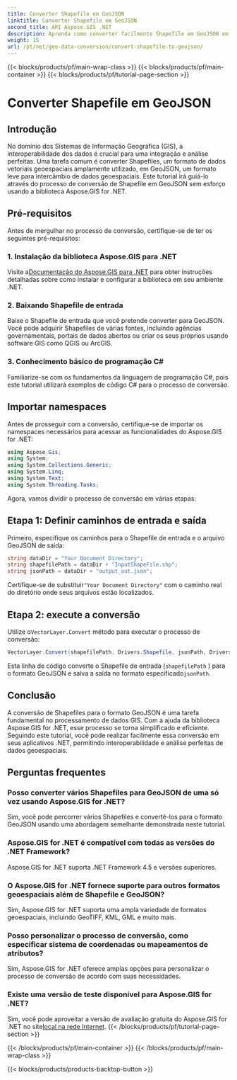 ```yaml
---
title: Converter Shapefile em GeoJSON
linktitle: Converter Shapefile em GeoJSON
second_title: API Aspose.GIS .NET
description: Aprenda como converter facilmente Shapefile em GeoJSON em .NET usando Aspose.GIS. Siga nosso guia passo a passo para obter interoperabilidade de dados perfeita.
weight: 15
url: /pt/net/geo-data-conversion/convert-shapefile-to-geojson/
---
```


{{< blocks/products/pf/main-wrap-class >}}
{{< blocks/products/pf/main-container >}}
{{< blocks/products/pf/tutorial-page-section >}}

# Converter Shapefile em GeoJSON

## Introdução
No domínio dos Sistemas de Informação Geográfica (GIS), a interoperabilidade dos dados é crucial para uma integração e análise perfeitas. Uma tarefa comum é converter Shapefiles, um formato de dados vetoriais geoespaciais amplamente utilizado, em GeoJSON, um formato leve para intercâmbio de dados geoespaciais. Este tutorial irá guiá-lo através do processo de conversão de Shapefile em GeoJSON sem esforço usando a biblioteca Aspose.GIS for .NET.
## Pré-requisitos
Antes de mergulhar no processo de conversão, certifique-se de ter os seguintes pré-requisitos:
### 1. Instalação da biblioteca Aspose.GIS para .NET
 Visite a[Documentação do Aspose.GIS para .NET](https://reference.aspose.com/gis/net/) para obter instruções detalhadas sobre como instalar e configurar a biblioteca em seu ambiente .NET.
### 2. Baixando Shapefile de entrada
Baixe o Shapefile de entrada que você pretende converter para GeoJSON. Você pode adquirir Shapefiles de várias fontes, incluindo agências governamentais, portais de dados abertos ou criar os seus próprios usando software GIS como QGIS ou ArcGIS.
### 3. Conhecimento básico de programação C#
Familiarize-se com os fundamentos da linguagem de programação C#, pois este tutorial utilizará exemplos de código C# para o processo de conversão.

## Importar namespaces
Antes de prosseguir com a conversão, certifique-se de importar os namespaces necessários para acessar as funcionalidades do Aspose.GIS for .NET:
```csharp
using Aspose.Gis;
using System;
using System.Collections.Generic;
using System.Linq;
using System.Text;
using System.Threading.Tasks;
```

Agora, vamos dividir o processo de conversão em várias etapas:
## Etapa 1: Definir caminhos de entrada e saída
Primeiro, especifique os caminhos para o Shapefile de entrada e o arquivo GeoJSON de saída:
```csharp
string dataDir = "Your Document Directory";
string shapefilePath = dataDir + "InputShapeFile.shp";
string jsonPath = dataDir + "output_out.json";
```
 Certifique-se de substituir`"Your Document Directory"` com o caminho real do diretório onde seus arquivos estão localizados.
## Etapa 2: execute a conversão
 Utilize o`VectorLayer.Convert` método para executar o processo de conversão:
```csharp
VectorLayer.Convert(shapefilePath, Drivers.Shapefile, jsonPath, Drivers.GeoJson);
```
Esta linha de código converte o Shapefile de entrada (`shapefilePath` ) para o formato GeoJSON e salva a saída no formato especificado`jsonPath`.

## Conclusão
A conversão de Shapefiles para o formato GeoJSON é uma tarefa fundamental no processamento de dados GIS. Com a ajuda da biblioteca Aspose.GIS for .NET, esse processo se torna simplificado e eficiente. Seguindo este tutorial, você pode realizar facilmente essa conversão em seus aplicativos .NET, permitindo interoperabilidade e análise perfeitas de dados geoespaciais.
## Perguntas frequentes
### Posso converter vários Shapefiles para GeoJSON de uma só vez usando Aspose.GIS for .NET?
Sim, você pode percorrer vários Shapefiles e convertê-los para o formato GeoJSON usando uma abordagem semelhante demonstrada neste tutorial.
### Aspose.GIS for .NET é compatível com todas as versões do .NET Framework?
Aspose.GIS for .NET suporta .NET Framework 4.5 e versões superiores.
### O Aspose.GIS for .NET fornece suporte para outros formatos geoespaciais além de Shapefile e GeoJSON?
Sim, Aspose.GIS for .NET suporta uma ampla variedade de formatos geoespaciais, incluindo GeoTIFF, KML, GML e muito mais.
### Posso personalizar o processo de conversão, como especificar sistema de coordenadas ou mapeamentos de atributos?
Sim, Aspose.GIS for .NET oferece amplas opções para personalizar o processo de conversão de acordo com suas necessidades.
### Existe uma versão de teste disponível para Aspose.GIS for .NET?
 Sim, você pode aproveitar a versão de avaliação gratuita do Aspose.GIS for .NET no site[local na rede Internet](https://releases.aspose.com/).
{{< /blocks/products/pf/tutorial-page-section >}}

{{< /blocks/products/pf/main-container >}}
{{< /blocks/products/pf/main-wrap-class >}}

{{< blocks/products/products-backtop-button >}}

